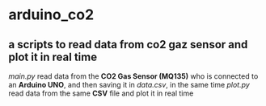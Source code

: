 # arduino_co2
## a scripts to read data from co2 gaz sensor and plot it in real time

*main.py* read data from the **CO2 Gas Sensor (MQ135)** who is connected to an **Arduino UNO**, and then saving it in *data.csv*,
in the same time *plot.py* read data from the same **CSV** file and plot it in real time
